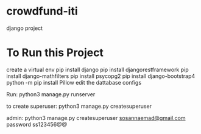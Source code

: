 # crowdfund-iti
 django project


# To Run this Project
create a virtual env
pip install django
pip install djangorestframework
pip install django-mathfilters
pip install psycopg2
pip install django-bootstrap4 
python -m pip install Pillow
edit the dattabase configs

Run:
python3 manage.py runserver

to create superuser:
python3 manage.py createsuperuser

admin:
python3 manage.py createsuperuser
sosannaemad@gmail.com
password
ss123456@@




